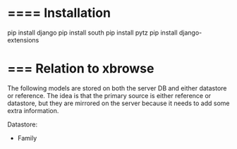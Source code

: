 ====
Installation
====
pip install django
pip install south
pip install pytz
pip install django-extensions


=== 
Relation to xbrowse
===
The following models are stored on both the server DB and either datastore or reference. 
The idea is that the primary source is either reference or datastore, but they are mirrored on the server because it needs to add some extra information. 

Datastore: 
- Family
